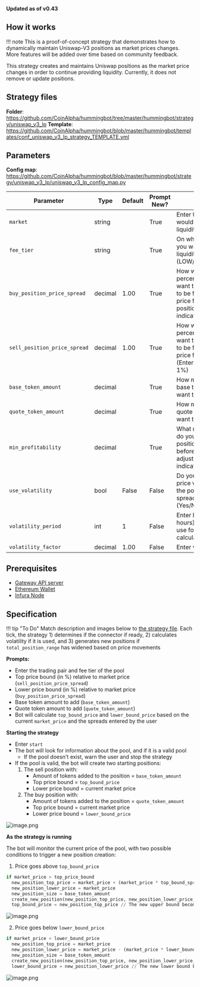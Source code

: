 **Updated as of v0.43**

## How it works

!!! note
    This is a proof-of-concept strategy that demonstrates how to dynamically maintain Uniswap-V3 positions as market prices changes. More features will be added over time based on community feedback.

This strategy creates and maintains Uniswap positions as the market price changes in order to continue providing liquidity. Currently, it does not remove or update positions.

## Strategy files

**Folder**: https://github.com/CoinAlpha/hummingbot/tree/master/hummingbot/strategy/uniswap_v3_lp
**Template**: https://github.com/CoinAlpha/hummingbot/blob/master/hummingbot/templates/conf_uniswap_v3_lp_strategy_TEMPLATE.yml

## Parameters

**Config map**: https://github.com/CoinAlpha/hummingbot/blob/master/hummingbot/strategy/uniswap_v3_lp/uniswap_v3_lp_config_map.py

| Parameter                    | Type        | Default     | Prompt New? | Prompt                                                 |
|------------------------------|-------------|-------------|-------------|--------------------------------------------------------|
| `market`                     | string      |             | True        | Enter the pair you would like to provide liquidity to  |
| `fee_tier`                   | string      |             | True        | On which fee tier do you want to provide liquidity on? (LOW/MEDIUM/HIGH)|
| `buy_position_price_spread`  | decimal     |  1.00       | True        | How wide apart(in percentage) do you want the lower price to be from the upper price for buy position?(Enter 1 to indicate 1%)|
| `sell_position_price_spread` | decimal     |  1.00       | True        | How wide apart(in percentage) do you want the lower price to be from the upper price for sell position? (Enter 1 to indicate 1%)|
| `base_token_amount`          | decimal     |             | True        | How much of your base token do you want to use?        |
| `quote_token_amount`         | decimal     |             | True        | How much of your quote token do you want to use?       |
| `min_profitability`          | decimal     |             | True        | What minimum profit do you want each position to have before they can be adjusted? (Enter 1 to indicate 1%)|
| `use_volatility`             | bool        |  False      | False       | Do you want to use price volatility from the pool to adjust spread for positions? (Yes/No)| 
| `volatility_period`          | int         |  1          | False       | Enter how long (in hours) do you want to use for price volatility calculation|
| `volatility_factor`          | decimal     |  1.00       | False       | Enter volatility factor                                |

## Prerequisites

- [Gateway API server](/installation/gateway/)
- [Ethereum Wallet](/operation/connect-exchange/#setup-ethereum-wallet)
- [Infura Node](/operation/connect-exchange/#option-1-infura)


## Specification

!!! tip "To Do"
    Match description and images below to [the strategy file](https://github.com/CoinAlpha/hummingbot/blob/master/hummingbot/strategy/uniswap_v3_lp/uniswap_v3_lp.py). Each tick, the strategy 1) determines if the connector if ready, 2) calculates volatility if it is used, and 3) generates new positions if `total_position_range` has widened based on price movements

**Prompts:**

- Enter the trading pair and fee tier of the pool
- Top price bound (in %) relative to market price (`sell_position_price_spread`)
- Lower price bound (in %) relative to market price (`buy_position_price_spread`)
- Base token amount to add (`base_token_amount`)
- Quote token amount to add (`quote_token_amount`)
- Bot will calculate `top_bound_price` and `lower_bound_price` based on the current `market_price` and the spreads entered by the user

**Starting the strategy**

- Enter `start`
- The bot will look for information about the pool, and if it is a valid pool
  - If the pool doesn't exist, warn the user and stop the strategy
- If the pool is valid, the bot will create two starting positions:
  1. The sell position with:
      - Amount of tokens added to the position = `base_token_amount`
      - Top price bound = `top_bound_price`
      - Lower price bound = current market price
  2. The buy position with:
      - Amount of tokens added to the position = `quote_token_amount`
      - Top price bound = current market price
      - Lower price bound = `lower_bound_price`

![image.png](/assets/img/uniswap-v3-1.png)

**As the strategy is running**

The bot will monitor the current price of the pool, with two possible conditions to trigger a new position creation:

1. Price goes above `top_bound_price`
```python
if market_price > top_price_bound
  new_position_top_price = market_price + (market_price * top_bound_spread)
  new_position_lower_price = market_price
  new_position_size = base_token_amount
  create_new_position(new_position_top_price, new_position_lower_price, new_position_size)
  top_bound_price = new_position_top_price // The new upper bound becomes the upper bound of the new position
```
![image.png](/assets/img/uniswap-v3-1.png)


2. Price goes below `lower_bound_price`
```python
if market_price < lower_bound_price
  new_position_top_price = market_price
  new_position_lower_price = market_price - (market_price * lower_bound_spread)
  new_position_size = base_token_amount
  create_new_position(new_position_top_price, new_position_lower_price, new_position_size)
  lower_bound_price = new_position_lower_price // The new lower bound becomes the upper bound of the new position
```
![image.png](/assets/img/uniswap-v3-1.png)
